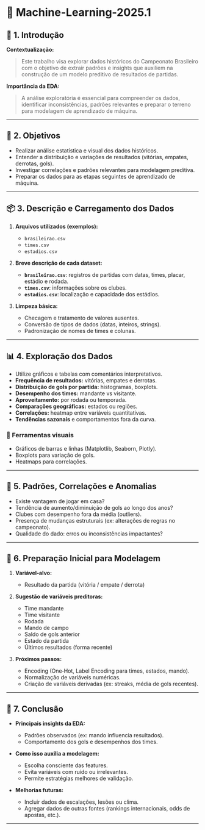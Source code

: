 # 📄 Machine-Learning-2025.1

## 🧩 1. Introdução

**Contextualização:**  
> Este trabalho visa explorar dados históricos do Campeonato Brasileiro com o objetivo de extrair padrões e insights que auxiliem na construção de um modelo preditivo de resultados de partidas.

**Importância da EDA:**  
> A análise exploratória é essencial para compreender os dados, identificar inconsistências, padrões relevantes e preparar o terreno para modelagem de aprendizado de máquina.

---

## 🎯 2. Objetivos

- Realizar análise estatística e visual dos dados históricos.  
- Entender a distribuição e variações de resultados (vitórias, empates, derrotas, gols).  
- Investigar correlações e padrões relevantes para modelagem preditiva.  
- Preparar os dados para as etapas seguintes de aprendizado de máquina.  

---

## 📦 3. Descrição e Carregamento dos Dados

1. **Arquivos utilizados (exemplos):**  
   - `brasileirao.csv`  
   - `times.csv`  
   - `estadios.csv`  

2. **Breve descrição de cada dataset:**  
   - **`brasileirao.csv`**: registros de partidas com datas, times, placar, estádio e rodada.  
   - **`times.csv`**: informações sobre os clubes.  
   - **`estadios.csv`**: localização e capacidade dos estádios.  

3. **Limpeza básica:**  
   - Checagem e tratamento de valores ausentes.  
   - Conversão de tipos de dados (datas, inteiros, strings).  
   - Padronização de nomes de times e colunas.  

---

## 📊 4. Exploração dos Dados

- Utilize gráficos e tabelas com comentários interpretativos.  
- **Frequência de resultados:** vitórias, empates e derrotas.  
- **Distribuição de gols por partida:** histogramas, boxplots.  
- **Desempenho dos times:** mandante vs visitante.  
- **Aproveitamento:** por rodada ou temporada.  
- **Comparações geográficas:** estados ou regiões.  
- **Correlações:** heatmap entre variáveis quantitativas.  
- **Tendências sazonais** e comportamentos fora da curva.

### 📌 Ferramentas visuais

- Gráficos de barras e linhas (Matplotlib, Seaborn, Plotly).  
- Boxplots para variação de gols.  
- Heatmaps para correlações.  

---

## 🧠 5. Padrões, Correlações e Anomalias

- Existe vantagem de jogar em casa?  
- Tendência de aumento/diminuição de gols ao longo dos anos?  
- Clubes com desempenho fora da média (outliers).  
- Presença de mudanças estruturais (ex: alterações de regras no campeonato).  
- Qualidade do dado: erros ou inconsistências impactantes?  

---

## 🧪 6. Preparação Inicial para Modelagem

1. **Variável‑alvo:**  
   - Resultado da partida (vitória / empate / derrota)

2. **Sugestão de variáveis preditoras:**  
   - Time mandante  
   - Time visitante  
   - Rodada  
   - Mando de campo  
   - Saldo de gols anterior  
   - Estado da partida  
   - Últimos resultados (forma recente)

3. **Próximos passos:**  
   - Encoding (One‑Hot, Label Encoding para times, estados, mando).  
   - Normalização de variáveis numéricas.  
   - Criação de variáveis derivadas (ex: streaks, média de gols recentes).  

---

## 🧾 7. Conclusão

- **Principais insights da EDA:**  
  - Padrões observados (ex: mando influencia resultados).  
  - Comportamento dos gols e desempenhos dos times.

- **Como isso auxilia a modelagem:**  
  - Escolha consciente das features.  
  - Evita variáveis com ruído ou irrelevantes.  
  - Permite estratégias melhores de validação.

- **Melhorias futuras:**  
  - Incluir dados de escalações, lesões ou clima.  
  - Agregar dados de outras fontes (rankings internacionais, odds de apostas, etc.).  

---